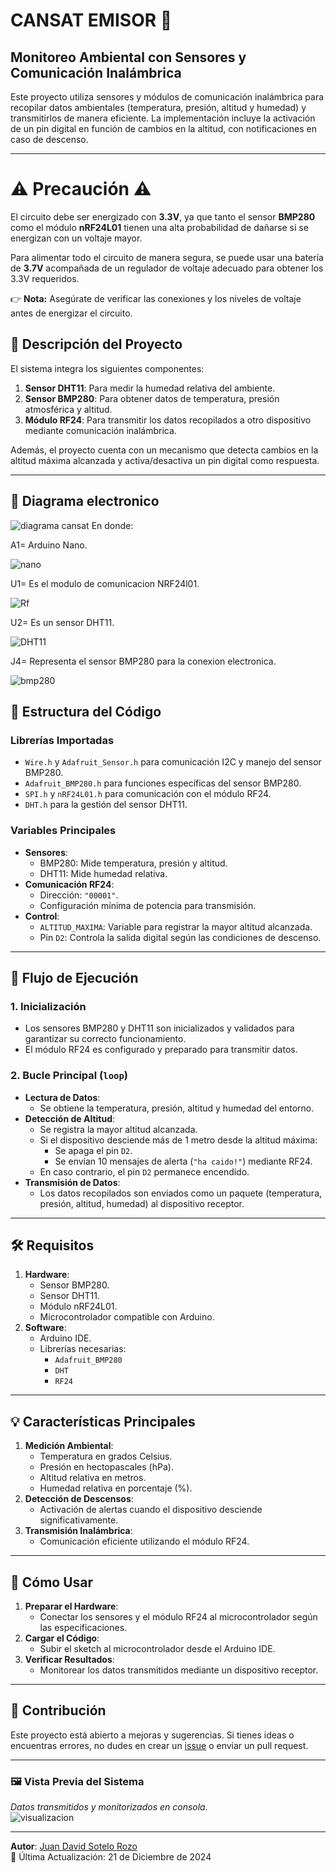 # CANSAT EMISOR 🚀  

## Monitoreo Ambiental con Sensores y Comunicación Inalámbrica

Este proyecto utiliza sensores y módulos de comunicación inalámbrica para recopilar datos ambientales (temperatura, presión, altitud y humedad) y transmitirlos de manera eficiente. La implementación incluye la activación de un pin digital en función de cambios en la altitud, con notificaciones en caso de descenso.  

---

# ⚠️ **Precaución** ⚠️  

El circuito debe ser energizado con **3.3V**, ya que tanto el sensor **BMP280** como el módulo **nRF24L01** tienen una alta probabilidad de dañarse si se energizan con un voltaje mayor.  

Para alimentar todo el circuito de manera segura, se puede usar una batería de **3.7V** acompañada de un regulador de voltaje adecuado para obtener los 3.3V requeridos.  

👉 **Nota:** Asegúrate de verificar las conexiones y los niveles de voltaje antes de energizar el circuito.  

## 📝 **Descripción del Proyecto**  

El sistema integra los siguientes componentes:  

1. **Sensor DHT11**: Para medir la humedad relativa del ambiente.  
2. **Sensor BMP280**: Para obtener datos de temperatura, presión atmosférica y altitud.  
3. **Módulo RF24**: Para transmitir los datos recopilados a otro dispositivo mediante comunicación inalámbrica.  

Además, el proyecto cuenta con un mecanismo que detecta cambios en la altitud máxima alcanzada y activa/desactiva un pin digital como respuesta.  

---
## 📝 **Diagrama electronico**  
![diagrama cansat](https://github.com/user-attachments/assets/a1aa45de-5a73-4d1d-ba18-ff72bd92f186)
En donde:

A1= Arduino Nano.

![nano](https://github.com/user-attachments/assets/a5ae518b-7f34-4086-98e2-f9b97b801249)


U1= Es el modulo de comunicacion NRF24l01.

![Rf](https://github.com/user-attachments/assets/b813a95f-a3b0-462d-b19d-cb16d41a7621)

U2= Es un sensor DHT11.

![DHT11](https://github.com/user-attachments/assets/7ab375e9-dfb1-4cf1-b39a-dbe3e5556c67)

J4= Representa el sensor BMP280 para la conexion electronica.


![bmp280](https://github.com/user-attachments/assets/d03ecbb5-0734-4dd8-b53a-986d7a76c404)

## 📂 **Estructura del Código**  

### **Librerías Importadas**  
- `Wire.h` y `Adafruit_Sensor.h` para comunicación I2C y manejo del sensor BMP280.  
- `Adafruit_BMP280.h` para funciones específicas del sensor BMP280.  
- `SPI.h` y `nRF24L01.h` para comunicación con el módulo RF24.  
- `DHT.h` para la gestión del sensor DHT11.  

### **Variables Principales**  
- **Sensores**:  
  - BMP280: Mide temperatura, presión y altitud.  
  - DHT11: Mide humedad relativa.  
- **Comunicación RF24**:  
  - Dirección: `"00001"`.  
  - Configuración mínima de potencia para transmisión.  
- **Control**:  
  - `ALTITUD_MAXIMA`: Variable para registrar la mayor altitud alcanzada.  
  - Pin `D2`: Controla la salida digital según las condiciones de descenso.  

---

## 🚀 **Flujo de Ejecución**  

### **1. Inicialización**  
- Los sensores BMP280 y DHT11 son inicializados y validados para garantizar su correcto funcionamiento.  
- El módulo RF24 es configurado y preparado para transmitir datos.  

### **2. Bucle Principal (`loop`)**  
- **Lectura de Datos**:  
  - Se obtiene la temperatura, presión, altitud y humedad del entorno.  
- **Detección de Altitud**:  
  - Se registra la mayor altitud alcanzada.  
  - Si el dispositivo desciende más de 1 metro desde la altitud máxima:  
    - Se apaga el pin `D2`.  
    - Se envían 10 mensajes de alerta (`"ha caido!"`) mediante RF24.  
  - En caso contrario, el pin `D2` permanece encendido.  
- **Transmisión de Datos**:  
  - Los datos recopilados son enviados como un paquete (temperatura, presión, altitud, humedad) al dispositivo receptor.  

---

## 🛠️ **Requisitos**  

1. **Hardware**:  
   - Sensor BMP280.  
   - Sensor DHT11.  
   - Módulo nRF24L01.  
   - Microcontrolador compatible con Arduino.  
2. **Software**:  
   - Arduino IDE.  
   - Librerías necesarias:  
     - `Adafruit_BMP280`  
     - `DHT`  
     - `RF24`  

---

## 💡 **Características Principales**  

1. **Medición Ambiental**:  
   - Temperatura en grados Celsius.  
   - Presión en hectopascales (hPa).  
   - Altitud relativa en metros.  
   - Humedad relativa en porcentaje (%).  
2. **Detección de Descensos**:  
   - Activación de alertas cuando el dispositivo desciende significativamente.  
3. **Transmisión Inalámbrica**:  
   - Comunicación eficiente utilizando el módulo RF24.  

---

## 📌 **Cómo Usar**  

1. **Preparar el Hardware**:  
   - Conectar los sensores y el módulo RF24 al microcontrolador según las especificaciones.  
2. **Cargar el Código**:  
   - Subir el sketch al microcontrolador desde el Arduino IDE.  
3. **Verificar Resultados**:  
   - Monitorear los datos transmitidos mediante un dispositivo receptor.  

---

## 🤝 **Contribución**  

Este proyecto está abierto a mejoras y sugerencias. Si tienes ideas o encuentras errores, no dudes en crear un [issue](https://github.com/JUANSOTELO1709) o enviar un pull request.  

---

### 🖼️ **Vista Previa del Sistema**  
*Datos transmitidos y monitorizados en consola.*  
![visualizacion](https://github.com/user-attachments/assets/92dc28b0-cec5-4c9e-bc87-21866c0bd744)

---

**Autor**: [Juan David Sotelo Rozo](https://github.com/JUANSOTELO1709)  
📅 Última Actualización: 21 de Diciembre de 2024  
